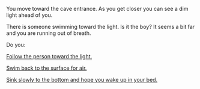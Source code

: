 You move toward the cave entrance. As you get closer you can see a dim light ahead of you.

There is someone swimming toward the light. Is it the boy? It seems a bit far and you are running out of breath.

Do you:

[Follow the person toward the light.]()

[Swim back to the surface for air.](../../abandon-hope/abandon-hope.md)

[Sink slowly to the bottom and hope you wake up in your bed.](../../../../../../../marshmallow.md)

